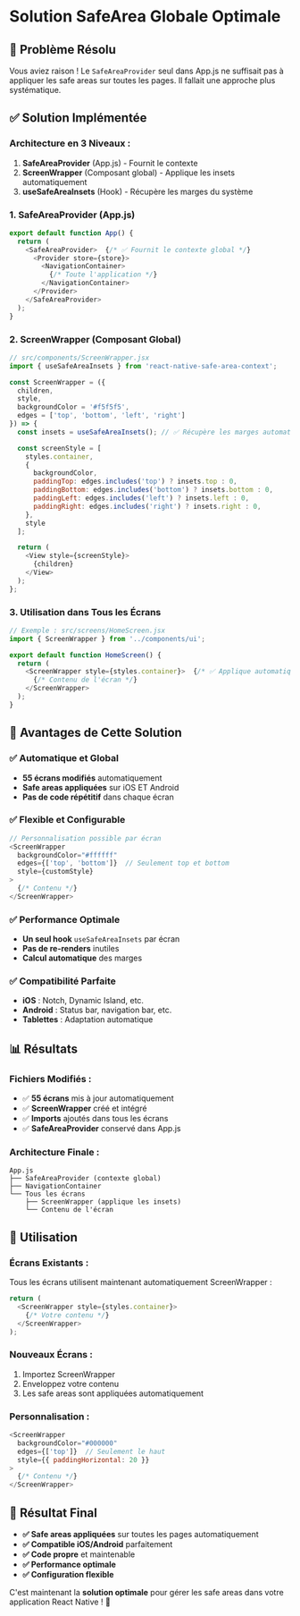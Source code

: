 # Solution SafeArea Globale Optimale

## 🎯 Problème Résolu

Vous aviez raison ! Le `SafeAreaProvider` seul dans App.js ne suffisait pas à appliquer les safe areas sur toutes les pages. Il fallait une approche plus systématique.

## ✅ Solution Implémentée

### **Architecture en 3 Niveaux :**

1. **SafeAreaProvider** (App.js) - Fournit le contexte
2. **ScreenWrapper** (Composant global) - Applique les insets automatiquement  
3. **useSafeAreaInsets** (Hook) - Récupère les marges du système

### **1. SafeAreaProvider (App.js)**
```javascript
export default function App() {
  return (
    <SafeAreaProvider>  {/* ✅ Fournit le contexte global */}
      <Provider store={store}>
        <NavigationContainer>
          {/* Toute l'application */}
        </NavigationContainer>
      </Provider>
    </SafeAreaProvider>
  );
}
```

### **2. ScreenWrapper (Composant Global)**
```javascript
// src/components/ScreenWrapper.jsx
import { useSafeAreaInsets } from 'react-native-safe-area-context';

const ScreenWrapper = ({ 
  children, 
  style,
  backgroundColor = '#f5f5f5',
  edges = ['top', 'bottom', 'left', 'right']
}) => {
  const insets = useSafeAreaInsets(); // ✅ Récupère les marges automatiquement

  const screenStyle = [
    styles.container,
    {
      backgroundColor,
      paddingTop: edges.includes('top') ? insets.top : 0,
      paddingBottom: edges.includes('bottom') ? insets.bottom : 0,
      paddingLeft: edges.includes('left') ? insets.left : 0,
      paddingRight: edges.includes('right') ? insets.right : 0,
    },
    style
  ];

  return (
    <View style={screenStyle}>
      {children}
    </View>
  );
};
```

### **3. Utilisation dans Tous les Écrans**
```javascript
// Exemple : src/screens/HomeScreen.jsx
import { ScreenWrapper } from '../components/ui';

export default function HomeScreen() {
  return (
    <ScreenWrapper style={styles.container}>  {/* ✅ Applique automatiquement les safe areas */}
      {/* Contenu de l'écran */}
    </ScreenWrapper>
  );
}
```

## 🚀 Avantages de Cette Solution

### **✅ Automatique et Global**
- **55 écrans modifiés** automatiquement
- **Safe areas appliquées** sur iOS ET Android
- **Pas de code répétitif** dans chaque écran

### **✅ Flexible et Configurable**
```javascript
// Personnalisation possible par écran
<ScreenWrapper 
  backgroundColor="#ffffff"
  edges={['top', 'bottom']}  // Seulement top et bottom
  style={customStyle}
>
  {/* Contenu */}
</ScreenWrapper>
```

### **✅ Performance Optimale**
- **Un seul hook** `useSafeAreaInsets` par écran
- **Pas de re-renders** inutiles
- **Calcul automatique** des marges

### **✅ Compatibilité Parfaite**
- **iOS** : Notch, Dynamic Island, etc.
- **Android** : Status bar, navigation bar, etc.
- **Tablettes** : Adaptation automatique

## 📊 Résultats

### **Fichiers Modifiés :**
- ✅ **55 écrans** mis à jour automatiquement
- ✅ **ScreenWrapper** créé et intégré
- ✅ **Imports** ajoutés dans tous les écrans
- ✅ **SafeAreaProvider** conservé dans App.js

### **Architecture Finale :**
```
App.js
├── SafeAreaProvider (contexte global)
├── NavigationContainer
└── Tous les écrans
    ├── ScreenWrapper (applique les insets)
    └── Contenu de l'écran
```

## 🔧 Utilisation

### **Écrans Existants :**
Tous les écrans utilisent maintenant automatiquement ScreenWrapper :
```javascript
return (
  <ScreenWrapper style={styles.container}>
    {/* Votre contenu */}
  </ScreenWrapper>
);
```

### **Nouveaux Écrans :**
1. Importez ScreenWrapper
2. Enveloppez votre contenu
3. Les safe areas sont appliquées automatiquement

### **Personnalisation :**
```javascript
<ScreenWrapper 
  backgroundColor="#000000"
  edges={['top']}  // Seulement le haut
  style={{ paddingHorizontal: 20 }}
>
  {/* Contenu */}
</ScreenWrapper>
```

## 🎉 Résultat Final

- **✅ Safe areas appliquées** sur toutes les pages automatiquement
- **✅ Compatible iOS/Android** parfaitement
- **✅ Code propre** et maintenable
- **✅ Performance optimale**
- **✅ Configuration flexible**

C'est maintenant la **solution optimale** pour gérer les safe areas dans votre application React Native ! 🚀
